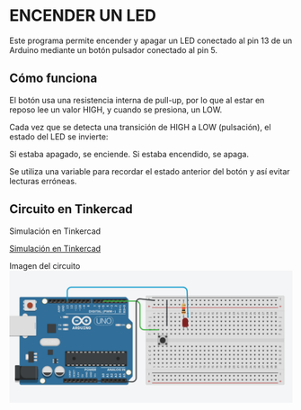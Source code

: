# ENCENDER UN LED

Este programa permite encender y apagar un LED conectado al pin 13 de un Arduino mediante un botón pulsador conectado al pin 5.

## Cómo funciona

El botón usa una resistencia interna de pull-up, por lo que al estar en reposo lee un valor HIGH, y cuando se presiona, un LOW.

Cada vez que se detecta una transición de HIGH a LOW (pulsación), el estado del LED se invierte:

Si estaba apagado, se enciende.
Si estaba encendido, se apaga.

Se utiliza una variable para recordar el estado anterior del botón y así evitar lecturas erróneas.

## Circuito en Tinkercad
 
Simulación en Tinkercad  

 [Simulación en Tinkercad](https://www.tinkercad.com/things/fhzLDvUXmN4)

 Imagen del circuito
![Ver circuito](ENCENDER_LED.png)

